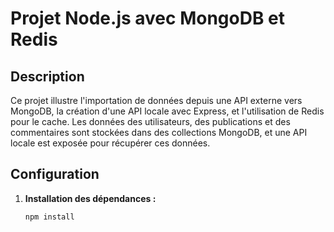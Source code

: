 # Projet Node.js avec MongoDB et Redis

## Description

Ce projet illustre l'importation de données depuis une API externe vers MongoDB, la création d'une API locale avec Express, et l'utilisation de Redis pour le cache. Les données des utilisateurs, des publications et des commentaires sont stockées dans des collections MongoDB, et une API locale est exposée pour récupérer ces données.

## Configuration

1. **Installation des dépendances :**
   ```bash
   npm install
